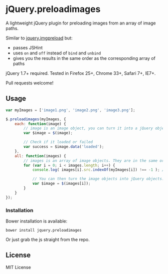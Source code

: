 jQuery.preloadimages
====================

A lightweight jQuery plugin for preloading images from an array of image paths.

Similar to [jquery.imgpreload](https://github.com/farinspace/jquery.imgpreload) but:
* passes JSHint
* uses `on` and `off` instead of `bind` and `unbind`
* gives you the results in the same order as the corresponding array of paths

jQuery 1.7+ required.
Tested in Firefox 25+, Chrome 33+, Safari 7+, IE7+.

Pull requests welcome!

## Usage

```javascript
var myImages = ['image1.png', 'image2.png', 'image3.png'];

$.preloadimages(myImages, {
    each: function(image) {
        // image is an image object, you can turn it into a jQuery object like this:
        var $image = $(image);

        // Check if it loaded or failed
        var success = $image.data('loaded');
    },
    all: function(images) {
        // images is an array of image objects. They are in the same order as the paths you passed in.
        for (var i = 0; i < images.length; i++) {
            console.log( images[i].src.indexOf(myImages[i]) !== -1 ); // always true

            // You can then turn the image objects into jQuery objects:
            var $image = $(images[i]);
        }
    }
});
```
### Installation

Bower installation is available:

    bower install jquery.preloadimages

Or just grab the js straight from the repo.

## License

MIT License